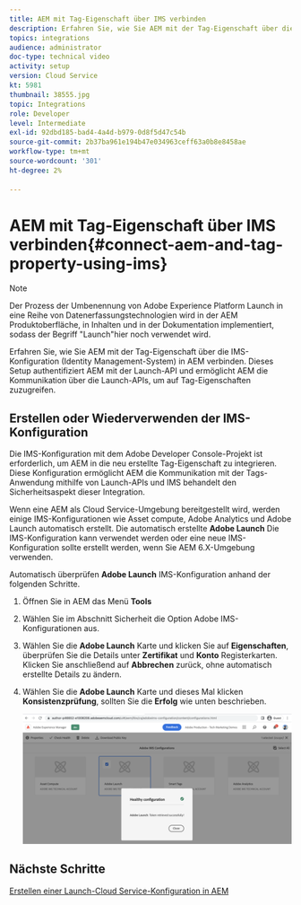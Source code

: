 ```yaml
---
title: AEM mit Tag-Eigenschaft über IMS verbinden
description: Erfahren Sie, wie Sie AEM mit der Tag-Eigenschaft über die IMS-Konfiguration in AEM verbinden. Dieses Setup authentifiziert AEM mit der Launch-API und ermöglicht AEM die Kommunikation über die Launch-APIs, um auf Tag-Eigenschaften zuzugreifen.
topics: integrations
audience: administrator
doc-type: technical video
activity: setup
version: Cloud Service
kt: 5981
thumbnail: 38555.jpg
topic: Integrations
role: Developer
level: Intermediate
exl-id: 92dbd185-bad4-4a4d-b979-0d8f5d47c54b
source-git-commit: 2b37ba961e194b47e034963ceff63a0b8e8458ae
workflow-type: tm+mt
source-wordcount: '301'
ht-degree: 2%

---
```


# AEM mit Tag-Eigenschaft über IMS verbinden{#connect-aem-and-tag-property-using-ims}

>[!NOTE]
>
>Der Prozess der Umbenennung von Adobe Experience Platform Launch in eine Reihe von Datenerfassungstechnologien wird in der AEM Produktoberfläche, in Inhalten und in der Dokumentation implementiert, sodass der Begriff &quot;Launch&quot;hier noch verwendet wird.

Erfahren Sie, wie Sie AEM mit der Tag-Eigenschaft über die IMS-Konfiguration (Identity Management-System) in AEM verbinden. Dieses Setup authentifiziert AEM mit der Launch-API und ermöglicht AEM die Kommunikation über die Launch-APIs, um auf Tag-Eigenschaften zuzugreifen.

## Erstellen oder Wiederverwenden der IMS-Konfiguration

Die IMS-Konfiguration mit dem Adobe Developer Console-Projekt ist erforderlich, um AEM in die neu erstellte Tag-Eigenschaft zu integrieren. Diese Konfiguration ermöglicht AEM die Kommunikation mit der Tags-Anwendung mithilfe von Launch-APIs und IMS behandelt den Sicherheitsaspekt dieser Integration.

Wenn eine AEM als Cloud Service-Umgebung bereitgestellt wird, werden einige IMS-Konfigurationen wie Asset compute, Adobe Analytics und Adobe Launch automatisch erstellt. Die automatisch erstellte **Adobe Launch** Die IMS-Konfiguration kann verwendet werden oder eine neue IMS-Konfiguration sollte erstellt werden, wenn Sie AEM 6.X-Umgebung verwenden.

Automatisch überprüfen **Adobe Launch** IMS-Konfiguration anhand der folgenden Schritte.

1. Öffnen Sie in AEM das Menü **Tools**

1. Wählen Sie im Abschnitt Sicherheit die Option Adobe IMS-Konfigurationen aus.

1. Wählen Sie die **Adobe Launch** Karte und klicken Sie auf **Eigenschaften**, überprüfen Sie die Details unter **Zertifikat** und **Konto** Registerkarten. Klicken Sie anschließend auf **Abbrechen** zurück, ohne automatisch erstellte Details zu ändern.

1. Wählen Sie die **Adobe Launch** Karte und dieses Mal klicken **Konsistenzprüfung**, sollten Sie die **Erfolg** wie unten beschrieben.

   ![Adobe Launch - Gesunde IMS-Konfiguration](assets/adobe-launch-healthy-ims-config.png)


## Nächste Schritte

[Erstellen einer Launch-Cloud Service-Konfiguration in AEM](create-aem-launch-cloud-service.md)
